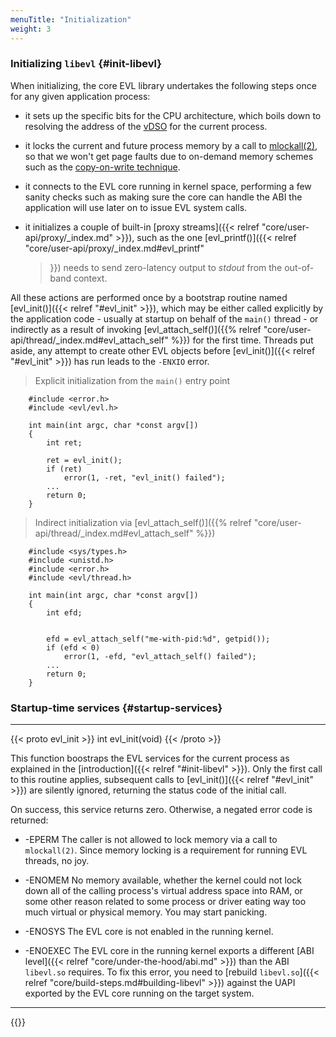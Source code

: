 ```yaml
---
menuTitle: "Initialization"
weight: 3
---
```


### Initializing `libevl` {#init-libevl}

When initializing, the core EVL library undertakes the following steps
once for any given application process:

- it sets up the specific bits for the CPU architecture, which boils
  down to resolving the address of the
  [vDSO](http://man7.org/linux/man-pages/man7/vdso.7.html) for the
  current process.

- it locks the current and future process memory by a call to
  [mlockall(2)](http://man7.org/linux/man-pages/man2/mlock.2.html), so
  that we won't get page faults due to on-demand memory schemes such
  as the [copy-on-write
  technique](https://landley.net/writing/memory-faq.txt).

- it connects to the EVL core running in kernel space, performing a
  few sanity checks such as making sure the core can handle the ABI
  the application will use later on to issue EVL system calls.

- it initializes a couple of built-in [proxy streams]({{< relref
  "core/user-api/proxy/_index.md" >}}), such as the one
  [evl_printf()]({{< relref "core/user-api/proxy/_index.md#evl_printf"
  >}}) needs to send zero-latency output to _stdout_ from the
  out-of-band context.

All these actions are performed once by a bootstrap routine named
[evl_init()]({{< relref "#evl_init" >}}), which may be either called
explicitly by the application code - usually at startup on behalf of
the `main()` thread - or indirectly as a result of invoking
[evl_attach_self()]({{% relref
"core/user-api/thread/_index.md#evl_attach_self" %}}) for the first
time. Threads put aside, any attempt to create other EVL objects
before [evl_init()]({{< relref "#evl_init" >}}) has run leads to the
`-ENXIO` error.

> Explicit initialization from the `main()` entry point

```
	#include <error.h>
	#include <evl/evl.h>

	int main(int argc, char *const argv[])
	{
		int ret;

		ret = evl_init();
		if (ret)
			error(1, -ret, "evl_init() failed");
		...
		return 0;
	}
```

> Indirect initialization via [evl_attach_self()]({{% relref
  "core/user-api/thread/_index.md#evl_attach_self" %}})

```
	#include <sys/types.h>
	#include <unistd.h>
	#include <error.h>
  	#include <evl/thread.h>

	int main(int argc, char *const argv[])
	{
		int efd;

		
		efd = evl_attach_self("me-with-pid:%d", getpid());
		if (efd < 0)
			error(1, -efd, "evl_attach_self() failed");
		...
		return 0;
	}
```

### Startup-time services {#startup-services}

---

{{< proto evl_init >}}
int evl_init(void)
{{< /proto >}}

This function boostraps the EVL services for the current process as
explained in the [introduction]({{< relref "#init-libevl" >}}). Only
the first call to this routine applies, subsequent calls to
[evl_init()]({{< relref "#evl_init" >}}) are silently ignored,
returning the status code of the initial call.

On success, this service returns zero. Otherwise, a negated error code
is returned:

- -EPERM	The caller is not allowed to lock memory via a call to
		`mlockall(2)`. Since memory locking is a requirement for running
		EVL threads, no joy.

- -ENOMEM	No memory available, whether the kernel could not
		lock down all of the calling process's virtual address
		space into RAM, or some other reason related to some
		process or driver eating way too much virtual or physical
		memory.	You may start panicking.

- -ENOSYS	The EVL core is not enabled in the running kernel.

- -ENOEXEC	The EVL core in the running kernel exports a different [ABI
  		level]({{< relref "core/under-the-hood/abi.md" >}})
  		than the ABI `libevl.so` requires. To fix this error,
  		you need to [rebuild `libevl.so`]({{< relref
  		"core/build-steps.md#building-libevl" >}}) against
  		the UAPI exported by the EVL core running on the target
		system.

---

{{<lastmodified>}}

